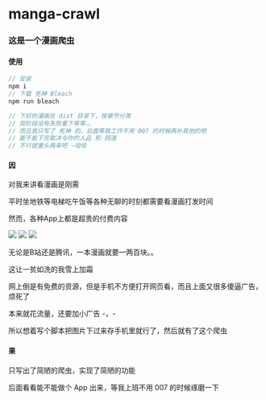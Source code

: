 # manga-crawl

### 这是一个漫画爬虫

#### 使用

```js
// 安装
npm i
// 下载 死神 Bleach
npm run bleach

// 下好的漫画在 dist 目录下，按章节分类
// 现阶段没有失败重下等等。。
// 而且我只写了 死神 的，后面等我工作不用 007 的时候再补其他的吧
// 能不能下完取决与你的人品 和 网速
// 不行就重头再来吧 ~哈哈
```

#### 因

对我来讲看漫画是刚需

平时坐地铁等电梯吃午饭等各种无聊的时刻都需要看漫画打发时间

然而，各种App上都是超贵的付费内容

<img src="./doc/img/WechatIMG1.png">
<img src="./doc/img/WechatIMG2.png">
<img src="./doc/img/WechatIMG4.png">

无论是B站还是腾讯，一本漫画就要一两百块。。

这让一贫如洗的我雪上加霜

网上倒是有免费的资源，但是手机不方便打开网页看，而且上面又很多傻逼广告，烦死了

本来就花流量，还要加小广告 -，-

所以想着写个脚本把图片下过来存手机里就行了，然后就有了这个爬虫

#### 果

只写出了简陋的爬虫，实现了简陋的功能

后面看看能不能做个 App 出来，等我上班不用 007 的时候琢磨一下

